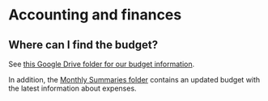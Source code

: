 # Accounting and finances

## Where can I find the budget?

See [this Google Drive folder for our budget information](https://drive.google.com/drive/folders/1a6E7PGOe6MlTsiVQBo4-ZyooDuAltuaY?usp=drive_link).

In addition, the [Monthly Summaries folder](https://drive.google.com/drive/folders/1oR_N5ofVfPlWus0BHV4KtTWj4JeEiONn?usp=drive_link) contains an updated budget with the latest information about expenses.
